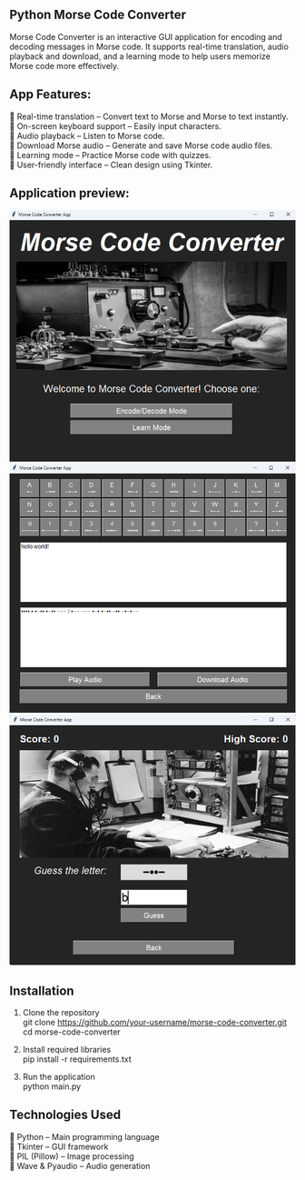 ## Python Morse Code Converter 
Morse Code Converter is an interactive GUI application for encoding and decoding messages in Morse code. It supports real-time translation, audio playback and download, and a learning mode to help users memorize Morse code more effectively.

## App Features: 
🔹 Real-time translation – Convert text to Morse and Morse to text instantly.  
🔹 On-screen keyboard support – Easily input characters.  
🔹 Audio playback – Listen to Morse code.  
🔹 Download Morse audio – Generate and save Morse code audio files.  
🔹 Learning mode – Practice Morse code with quizzes.  
🔹 User-friendly interface – Clean design using Tkinter.  

## Application preview:
<img src="README/main_img.png" width="650">

<img src="README/encode_decode_img.png" width="650">

<img src="README/learn_mode_img.png" width="650">

## Installation
1. Clone the repository  
   git clone https://github.com/your-username/morse-code-converter.git  
   cd morse-code-converter
   
2. Install required libraries  
   pip install -r requirements.txt
   
3. Run the application  
   python main.py

## Technologies Used  
🔹 Python – Main programming language  
🔹 Tkinter – GUI framework  
🔹 PIL (Pillow) – Image processing  
🔹 Wave & Pyaudio – Audio generation  
